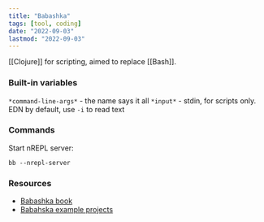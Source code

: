 ```yaml
---
title: "Babashka"
tags: [tool, coding]
date: "2022-09-03"
lastmod: "2022-09-03"
---
```


[[Clojure]] for scripting, aimed to replace [[Bash]].

### Built-in variables
`*command-line-args*` - the name says it all
`*input*` - stdin, for scripts only. EDN by default, use `-i` to read text

### Commands
Start nREPL server:
```
bb --nrepl-server
```

### Resources
- [Babashka book](https://book.babashka.org/)
- [Babahska example projects](https://github.com/babashka/babashka/blob/master/doc/projects.md#release-on-push-github-action)
